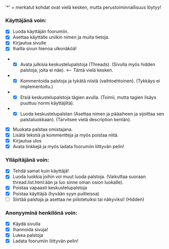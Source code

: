 '*' = merkatut kohdat ovat vielä kesken, mutta perustoiminnallisuus löytyy!

### Käyttäjänä voin:
- [x] Luoda käyttäjän foorumiin.
- [x] Asettaa käyttälle uniikin nimen ja muita tietoja.
- [x] Kirjautua sivulle
- [x] Ihailla sivun hienoa ulkonäköä!
- *[x] Avata julkisia keskustelupalstoja (Threads). (Sivulla myös hidden palstoja, joita ei näe). <-- Tämä vielä kesken.
- *[x] Kommentoida palstoja ja tykätä niistä (vaihtoehtoinen). (Tykkäys ei implementoitu.)
- *[x] Etsiä keskustelupalstoja tägien avulla. (Toimii, mutta tagien lisäys puuttuu normi käyttäjiltä).
- *[x] Luoda keskustelupalstan (Asettaa nimen ja pääaiheen ja sijoittaa sen palstaluokkaan). (Tarvitsee vielä description kentän).
- [x] Muokata palstaa omistajana.
- [x] Lisätä tekstiä ja kommentteja ja myös poistaa niitä.
- [x] Kirjautua ulos
- [x] Avata linkkejä ja myös ladata foorumiin liittyvän pelin!

### Ylläpitäjänä voin:
- [x] Tehdä samat kuin käyttäjä!
- [x] Luoda luokkia joihin voi muut luoda palstoja. (Vaikuttaa suoraan thread.list.html:ään ja luo sinne oman osion luokalle).
- [x] Poistaa vapaasti keskustelupalstoja
- [x] Poistaa käyttäjiä (hyvään syyn puitteissa)
- [ ] Siirtää palstoja ja asettaa ne piilotetuiksi tai näkyviksi! (Hidden)

### Anonyyminä henkilönä voin:
- [x] Käydä sivulla
- [x] Ihannoida sivuja!
- [x] Lukea palstoja
- [x] Ladata foorumiin liittyvän pelin!
